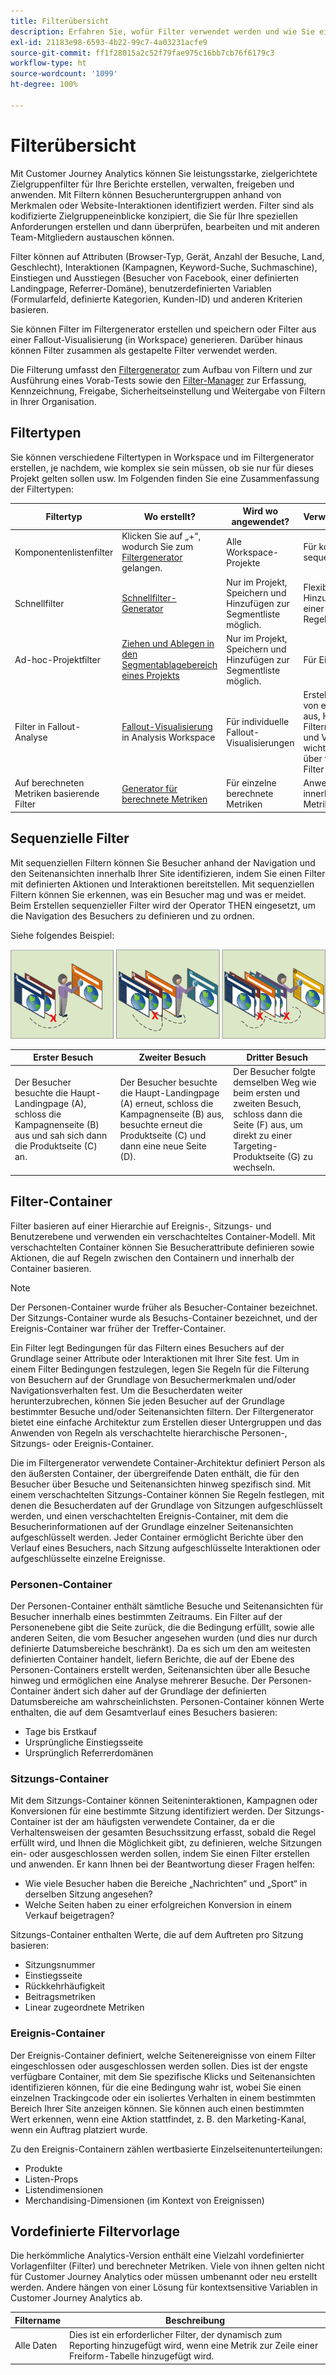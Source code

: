 ```yaml
---
title: Filterübersicht
description: Erfahren Sie, wofür Filter verwendet werden und wie Sie einen einfachen Filter erstellen.
exl-id: 21183e98-6593-4b22-99c7-4a03231acfe9
source-git-commit: ff1f28015a2c52f79fae975c16bb7cb76f6179c3
workflow-type: ht
source-wordcount: '1099'
ht-degree: 100%

---
```


# Filterübersicht

Mit Customer Journey Analytics können Sie leistungsstarke, zielgerichtete Zielgruppenfilter für Ihre Berichte erstellen, verwalten, freigeben und anwenden. Mit Filtern können Besucheruntergruppen anhand von Merkmalen oder Website-Interaktionen identifiziert werden. Filter sind als kodifizierte Zielgruppeneinblicke konzipiert, die Sie für Ihre speziellen Anforderungen erstellen und dann überprüfen, bearbeiten und mit anderen Team-Mitgliedern austauschen können.

Filter können auf Attributen (Browser-Typ, Gerät, Anzahl der Besuche, Land, Geschlecht), Interaktionen (Kampagnen, Keyword-Suche, Suchmaschine), Einstiegen und Ausstiegen (Besucher von Facebook, einer definierten Landingpage, Referrer-Domäne), benutzerdefinierten Variablen (Formularfeld, definierte Kategorien, Kunden-ID) und anderen Kriterien basieren.

Sie können Filter im Filtergenerator erstellen und speichern oder Filter aus einer Fallout-Visualisierung (in Workspace) generieren. Darüber hinaus können Filter zusammen als gestapelte Filter verwendet werden.

Die Filterung umfasst den [Filtergenerator](/help/components/filters/create-filters.md) zum Aufbau von Filtern und zur Ausführung eines Vorab-Tests sowie den [Filter-Manager](/help/components/filters/manage-filters.md) zur Erfassung, Kennzeichnung, Freigabe, Sicherheitseinstellung und Weitergabe von Filtern in Ihrer Organisation.

## Filtertypen

Sie können verschiedene Filtertypen in Workspace und im Filtergenerator erstellen, je nachdem, wie komplex sie sein müssen, ob sie nur für dieses Projekt gelten sollen usw. Im Folgenden finden Sie eine Zusammenfassung der Filtertypen:

| Filtertyp | Wo erstellt? | Wird wo angewendet? | Verwendungsbereiche |
| --- | --- | --- | --- |
| Komponentenlistenfilter | Klicken Sie auf „+“, wodurch Sie zum [Filtergenerator](/help/components/filters/create-filters.md) gelangen. | Alle Workspace-Projekte | Für komplexere Filter, sequenzielle Filter |
| Schnellfilter | [Schnellfilter-Generator](/help/components/filters/quick-filters.md) | Nur im Projekt, Speichern und Hinzufügen zur Segmentliste möglich. | Flexibilität für Hinzufügen/Bearbeiten einer oder mehrerer Regeln |
| Ad-hoc-Projektfilter | [Ziehen und Ablegen in den Segmentablagebereich eines Projekts](/help/components/filters/ad-hoc-filters.md) | Nur im Projekt, Speichern und Hinzufügen zur Segmentliste möglich. | Für Einzelregelfilter |
| Filter in Fallout-Analyse | [Fallout-Visualisierung](/help/analysis-workspace/visualizations/fallout/compare-segments-fallout.md) in Analysis Workspace | Für individuelle Fallout-Visualisierungen | Erstellen von Filtern von einem Touchpoint aus, Hinzufügen von Filtern als Touchpoint und Vergleichen wichtiger Workflows über verschiedene Filter hinweg. |
| Auf berechneten Metriken basierende Filter | [Generator für berechnete Metriken](https://experienceleague.adobe.com/docs/analytics/components/calculated-metrics/calcmetric-workflow/metrics-with-segments.html?lang=de) | Für einzelne berechnete Metriken | Anwenden von Filtern innerhalb Ihrer Metrikdefinition |

## Sequenzielle Filter

Mit sequenziellen Filtern können Sie Besucher anhand der Navigation und den Seitenansichten innerhalb Ihrer Site identifizieren, indem Sie einen Filter mit definierten Aktionen und Interaktionen bereitstellen. Mit sequenziellen Filtern können Sie erkennen, was ein Besucher mag und was er meidet. Beim Erstellen sequenzieller Filter wird der Operator THEN eingesetzt, um die Navigation des Besuchers zu definieren und zu ordnen.

Siehe folgendes Beispiel:

![](assets/sequential_fil.png)

| Erster Besuch | Zweiter Besuch | Dritter Besuch |
| --- | --- | --- |
| Der Besucher besuchte die Haupt-Landingpage (A), schloss die Kampagnenseite (B) aus und sah sich dann die Produktseite (C) an. | Der Besucher besuchte die Haupt-Landingpage (A) erneut, schloss die Kampagnenseite (B) aus, besuchte erneut die Produktseite (C) und dann eine neue Seite (D). | Der Besucher folgte demselben Weg wie beim ersten und zweiten Besuch, schloss dann die Seite (F) aus, um direkt zu einer Targeting-Produktseite (G) zu wechseln. |

## Filter-Container

Filter basieren auf einer Hierarchie auf Ereignis-, Sitzungs- und Benutzerebene und verwenden ein verschachteltes Container-Modell. Mit verschachtelten Container können Sie Besucherattribute definieren sowie Aktionen, die auf Regeln zwischen den Containern und innerhalb der Container basieren.

>[!NOTE]
>Der Personen-Container wurde früher als Besucher-Container bezeichnet. Der Sitzungs-Container wurde als Besuchs-Container bezeichnet, und der Ereignis-Container war früher der Treffer-Container.

Ein Filter legt Bedingungen für das Filtern eines Besuchers auf der Grundlage seiner Attribute oder Interaktionen mit Ihrer Site fest. Um in einem Filter Bedingungen festzulegen, legen Sie Regeln für die Filterung von Besuchern auf der Grundlage von Besuchermerkmalen und/oder Navigationsverhalten fest. Um die Besucherdaten weiter herunterzubrechen, können Sie jeden Besucher auf der Grundlage bestimmter Besuche und/oder Seitenansichten filtern. Der Filtergenerator bietet eine einfache Architektur zum Erstellen dieser Untergruppen und das Anwenden von Regeln als verschachtelte hierarchische Personen-, Sitzungs- oder Ereignis-Container.

Die im Filtergenerator verwendete Container-Architektur definiert Person als den äußersten Container, der übergreifende Daten enthält, die für den Besucher über Besuche und Seitenansichten hinweg spezifisch sind. Mit einem verschachtelten Sitzungs-Container können Sie Regeln festlegen, mit denen die Besucherdaten auf der Grundlage von Sitzungen aufgeschlüsselt werden, und einen verschachtelten Ereignis-Container, mit dem die Besucherinformationen auf der Grundlage einzelner Seitenansichten aufgeschlüsselt werden. Jeder Container ermöglicht Berichte über den Verlauf eines Besuchers, nach Sitzung aufgeschlüsselte Interaktionen oder aufgeschlüsselte einzelne Ereignisse.

### Personen-Container

Der Personen-Container enthält sämtliche Besuche und Seitenansichten für Besucher innerhalb eines bestimmten Zeitraums. Ein Filter auf der Personenebene gibt die Seite zurück, die die Bedingung erfüllt, sowie alle anderen Seiten, die vom Besucher angesehen wurden (und dies nur durch definierte Datumsbereiche beschränkt). Da es sich um den am weitesten definierten Container handelt, liefern Berichte, die auf der Ebene des Personen-Containers erstellt werden, Seitenansichten über alle Besuche hinweg und ermöglichen eine Analyse mehrerer Besuche. Der Personen-Container ändert sich daher auf der Grundlage der definierten Datumsbereiche am wahrscheinlichsten.
Personen-Container können Werte enthalten, die auf dem Gesamtverlauf eines Besuchers basieren:

* Tage bis Erstkauf
* Ursprüngliche Einstiegsseite
* Ursprünglich Referrerdomänen

### Sitzungs-Container

Mit dem Sitzungs-Container können Seiteninteraktionen, Kampagnen oder Konversionen für eine bestimmte Sitzung identifiziert werden. Der Sitzungs-Container ist der am häufigsten verwendete Container, da er die Verhaltensweisen der gesamten Besuchssitzung erfasst, sobald die Regel erfüllt wird, und Ihnen die Möglichkeit gibt, zu definieren, welche Sitzungen ein- oder ausgeschlossen werden sollen, indem Sie einen Filter erstellen und anwenden. Er kann Ihnen bei der Beantwortung dieser Fragen helfen:

* Wie viele Besucher haben die Bereiche „Nachrichten“ und „Sport“ in derselben Sitzung angesehen?
* Welche Seiten haben zu einer erfolgreichen Konversion in einem Verkauf beigetragen?

Sitzungs-Container enthalten Werte, die auf dem Auftreten pro Sitzung basieren:

* Sitzungsnummer
* Einstiegsseite
* Rückkehrhäufigkeit
* Beitragsmetriken
* Linear zugeordnete Metriken

### Ereignis-Container

Der Ereignis-Container definiert, welche Seitenereignisse von einem Filter eingeschlossen oder ausgeschlossen werden sollen. Dies ist der engste verfügbare Container, mit dem Sie spezifische Klicks und Seitenansichten identifizieren können, für die eine Bedingung wahr ist, wobei Sie einen einzelnen Trackingcode oder ein isoliertes Verhalten in einem bestimmten Bereich Ihrer Site anzeigen können. Sie können auch einen bestimmten Wert erkennen, wenn eine Aktion stattfindet, z. B. den Marketing-Kanal, wenn ein Auftrag platziert wurde.

Zu den Ereignis-Containern zählen wertbasierte Einzelseitenunterteilungen:

* Produkte
* Listen-Props
* Listendimensionen
* Merchandising-Dimensionen (im Kontext von Ereignissen)

## Vordefinierte Filtervorlage

Die herkömmliche Analytics-Version enthält eine Vielzahl vordefinierter Vorlagenfilter (Filter) und berechneter Metriken. Viele von ihnen gelten nicht für Customer Journey Analytics oder müssen umbenannt oder neu erstellt werden. Andere hängen von einer Lösung für kontextsensitive Variablen in Customer Journey Analytics ab.

| Filtername | Beschreibung |
| --- | --- |
| Alle Daten | Dies ist ein erforderlicher Filter, der dynamisch zum Reporting hinzugefügt wird, wenn eine Metrik zur Zeile einer Freiform-Tabelle hinzugefügt wird. |
